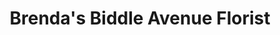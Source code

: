 ---
title: "Brenda's Biddle Avenue Florist"
url: /wyandotte/brendas-biddle-avenue-florist/
shop: florist
---